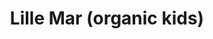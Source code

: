---
title: "Lille Mar (organic kids)"
url: /wolfenbuettel/lille-mar-organic-kids/
shop: Kleidung
---